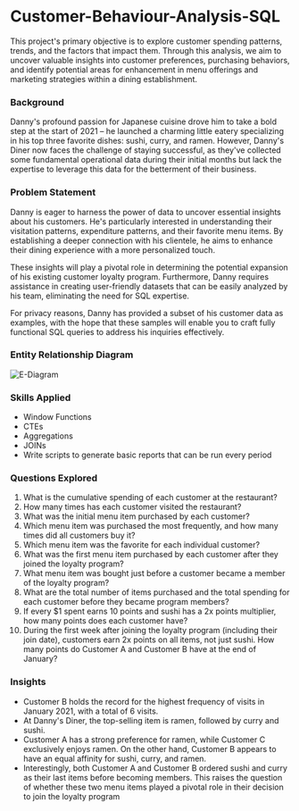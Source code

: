 # Customer-Behaviour-Analysis-SQL

This project's primary objective is to explore customer spending patterns, trends, and the factors that impact them. Through this analysis, we aim to uncover valuable insights into customer preferences, purchasing behaviors, and identify potential areas for enhancement in menu offerings and marketing strategies within a dining establishment.


### Background

Danny's profound passion for Japanese cuisine drove him to take a bold step at the start of 2021 – he launched a charming little eatery specializing in his top three favorite dishes: sushi, curry, and ramen. However, Danny's Diner now faces the challenge of staying successful, as they've collected some fundamental operational data during their initial months but lack the expertise to leverage this data for the betterment of their business.


### Problem Statement

Danny is eager to harness the power of data to uncover essential insights about his customers. He's particularly interested in understanding their visitation patterns, expenditure patterns, and their favorite menu items. By establishing a deeper connection with his clientele, he aims to enhance their dining experience with a more personalized touch.

These insights will play a pivotal role in determining the potential expansion of his existing customer loyalty program. Furthermore, Danny requires assistance in creating user-friendly datasets that can be easily analyzed by his team, eliminating the need for SQL expertise.

For privacy reasons, Danny has provided a subset of his customer data as examples, with the hope that these samples will enable you to craft fully functional SQL queries to address his inquiries effectively.


### Entity Relationship Diagram

![E-Diagram](https://github.com/Ola-Baj/Customer-Behaviour-Analysis-SQL/assets/145923972/5d417223-eecd-4db7-9999-def2172166d8)


### Skills Applied

- Window Functions
- CTEs
- Aggregations
- JOINs
- Write scripts to generate basic reports that can be run every period


### Questions Explored

1. What is the cumulative spending of each customer at the restaurant?
2. How many times has each customer visited the restaurant?
3. What was the initial menu item purchased by each customer?
4. Which menu item was purchased the most frequently, and how many times did all customers buy it?
5. Which menu item was the favorite for each individual customer?
6. What was the first menu item purchased by each customer after they joined the loyalty program?
7. What menu item was bought just before a customer became a member of the loyalty program?
8. What are the total number of items purchased and the total spending for each customer before they became program members?
9. If every $1 spent earns 10 points and sushi has a 2x points multiplier, how many points does each customer have?
10. During the first week after joining the loyalty program (including their join date), customers earn 2x points on all items, not just sushi. How many points do Customer A and Customer B have at the end of January?


### Insights

- Customer B holds the record for the highest frequency of visits in January 2021, with a total of 6 visits.
- At Danny's Diner, the top-selling item is ramen, followed by curry and sushi.
- Customer A has a strong preference for ramen, while Customer C exclusively enjoys ramen. On the other hand, Customer B appears to have an equal affinity for sushi, curry, and ramen.
- Interestingly, both Customer A and Customer B ordered sushi and curry as their last items before becoming members. This raises the question of whether these two menu items played a pivotal role in their decision to join the loyalty program







